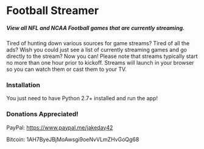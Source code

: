 # Football Streamer
##### View all NFL and NCAA Football games that are currently streaming.

Tired of hunting down various sources for game streams? Tired of all the ads? Wish you could just see a list of currently streaming games and go directly to the stream? Now you can! Please note that streams typically start no more than one hour prior to kickoff. Streams will launch in your browser so you can watch them or cast them to your TV.


### Installation

You just need to have Python 2.7+ installed and run the app!

### Donations Appreciated!

PayPal: https://www.paypal.me/jakeday42

Bitcoin: 1AH7ByeJBjMoAwsgi9oeNvVLmZHvGoQg68
